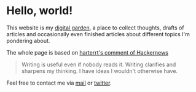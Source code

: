 # Hello, world!

This website is my [digital garden](https://joelhooks.com/digital-garden), a place to collect thoughts, drafts of articles and occasionally even finished articles about different topics I'm pondering about. 

The whole page is based on [harterrt's comment of Hackernews](https://news.ycombinator.com/item?id=27175826)

> Writing is useful even if nobody reads it. Writing clarifies and sharpens my thinking. I have ideas I wouldn't otherwise have. 

Feel free to contact me via [mail](mailto:mail@mlesniak.com) or [twitter](https://twitter.com/mlesniak).
